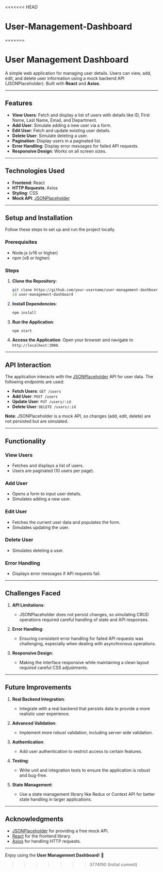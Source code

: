 <<<<<<< HEAD
# User-Management-Dashboard
=======
# User Management Dashboard

A simple web application for managing user details. Users can view, add, edit, and delete user information using a mock backend API (JSONPlaceholder). Built with **React** and **Axios**.

---

## Features

- **View Users**: Fetch and display a list of users with details like ID, First Name, Last Name, Email, and Department.
- **Add User**: Simulate adding a new user via a form.
- **Edit User**: Fetch and update existing user details.
- **Delete User**: Simulate deleting a user.
- **Pagination**: Display users in a paginated list.
- **Error Handling**: Display error messages for failed API requests.
- **Responsive Design**: Works on all screen sizes.

---

## Technologies Used

- **Frontend**: React
- **HTTP Requests**: Axios
- **Styling**: CSS
- **Mock API**: [JSONPlaceholder](https://jsonplaceholder.typicode.com)

---

## Setup and Installation

Follow these steps to set up and run the project locally.

### Prerequisites

- Node.js (v16 or higher)
- npm (v8 or higher)

### Steps

1. **Clone the Repository**:
   ```bash
   git clone https://github.com/your-username/user-management-dashboard.git
   cd user-management-dashboard
   ```

2. **Install Dependencies**:
   ```bash
   npm install
   ```

3. **Run the Application**:
   ```bash
   npm start
   ```

4. **Access the Application**:
   Open your browser and navigate to `http://localhost:3000`.

---

## API Interaction

The application interacts with the [JSONPlaceholder](https://jsonplaceholder.typicode.com) API for user data. The following endpoints are used:

- **Fetch Users**: `GET /users`
- **Add User**: `POST /users`
- **Update User**: `PUT /users/:id`
- **Delete User**: `DELETE /users/:id`

**Note**: JSONPlaceholder is a mock API, so changes (add, edit, delete) are not persisted but are simulated.

---

## Functionality

### View Users
- Fetches and displays a list of users.
- Users are paginated (10 users per page).

### Add User
- Opens a form to input user details.
- Simulates adding a new user.

### Edit User
- Fetches the current user data and populates the form.
- Simulates updating the user.

### Delete User
- Simulates deleting a user.

### Error Handling
- Displays error messages if API requests fail.

---

## Challenges Faced

1. **API Limitations**:
   - JSONPlaceholder does not persist changes, so simulating CRUD operations required careful handling of state and API responses.

2. **Error Handling**:
   - Ensuring consistent error handling for failed API requests was challenging, especially when dealing with asynchronous operations.

3. **Responsive Design**:
   - Making the interface responsive while maintaining a clean layout required careful CSS adjustments.

---

## Future Improvements

1. **Real Backend Integration**:
   - Integrate with a real backend that persists data to provide a more realistic user experience.

2. **Advanced Validation**:
   - Implement more robust validation, including server-side validation.

3. **Authentication**:
   - Add user authentication to restrict access to certain features.

4. **Testing**:
   - Write unit and integration tests to ensure the application is robust and bug-free.

5. **State Management**:
   - Use a state management library like Redux or Context API for better state handling in larger applications.

---

## Acknowledgments

- [JSONPlaceholder](https://jsonplaceholder.typicode.com) for providing a free mock API.
- [React](https://reactjs.org) for the frontend library.
- [Axios](https://axios-http.com) for handling HTTP requests.

---

Enjoy using the **User Management Dashboard**! 🚀
>>>>>>> 3774f90 (Initial commit)
